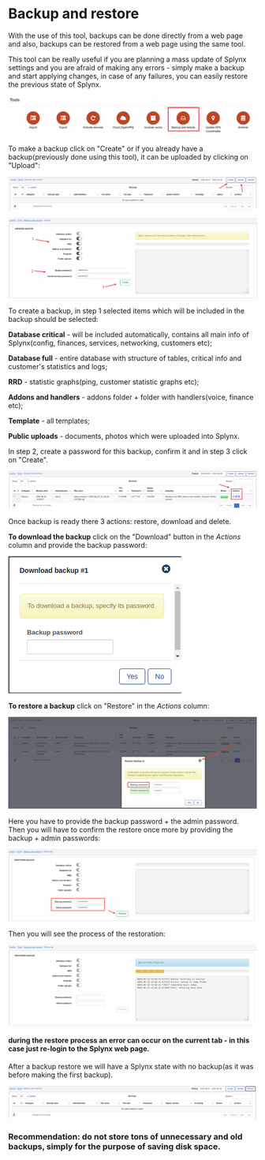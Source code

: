 Backup and restore
====

With the use of this tool, backups can be done directly from a web page and also, backups can be restored from a web page using the same tool.

This tool can be really useful if you are planning a mass update of Splynx settings and you are afraid of making any errors - simply make a backup and start applying changes, in case of any failures, you can easily restore the previous state of Splynx.

![icon](icon.png)

To make a backup click on "Create" or if you already have a backup(previously done using this tool), it can be uploaded by clicking on "Upload":

![view](view.png)

![create](backup.png)

To create a backup, in step 1 selected items which will be included in the backup should be selected:

**Database critical** - will be included automatically, contains all main info of Splynx(config, finances, services, networking, customers etc);

**Database full** -  entire database with structure of tables, critical info and customer's statistics and logs;

**RRD** - statistic graphs(ping, customer statistic graphs etc);

**Addons and handlers** - addons folder + folder with handlers(voice, finance etc);

**Template** - all templates;

**Public uploads** - documents, photos which were uploaded into Splynx.

In step 2, create a password for this backup, confirm it and in step 3 click on "Create".

![actions](created_backup.png)

Once backup is ready there 3 actions: restore, download and delete.

**To download the backup** click on the "Download" button in the *Actions* column and provide the backup password:

![download](download_password.png)

**To restore a backup** click on "Restore" in the *Actions* column:

![restore](restore_backup.png)

Here you have to provide the backup password + the admin password. Then you will have to confirm the restore once more by providing the backup + admin passwords:

![confirm](confirm_restore.png)

Then you will see the process of the restoration:

![restore](restore_process.png)

#### during the restore process an error can occur on the current tab - in this case just re-login to the Splynx web page.

After a backup restore we will have a  Splynx state with no backup(as it was before making the first backup).

![result](result.png)


### Recommendation: do not store tons of unnecessary and old backups, simply for the purpose of saving disk space. 
